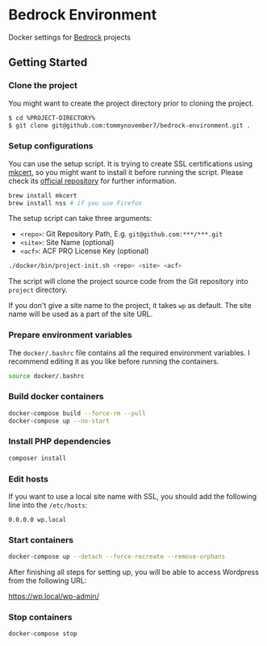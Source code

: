 # Bedrock Environment

Docker settings for [Bedrock](https://github.com/roots/bedrock) projects

## Getting Started

### Clone the project

You might want to create the project directory prior to cloning the project.

```bash
$ cd %PROJECT-DIRECTORY%
$ git clone git@github.com:tommynovember7/bedrock-environment.git .
```

### Setup configurations

You can use the setup script. It is trying to create SSL certifications 
using [mkcert](https://github.com/FiloSottile/mkcert), so you might want to 
install it before running the script. Please check its [official repository](https://github.com/FiloSottile/mkcert) 
for further information.

```bash
brew install mkcert
brew install nss # if you use Firefox 
```

The setup script can take three arguments:

- `<repo>`: Git Repository Path, E.g. `git@github.com:***/***.git`
- `<site>`: Site Name (optional)
- `<acf>`: ACF PRO License Key (optional)

```bash
./docker/bin/project-init.sh <repo> <site> <acf>
```

The script will clone the project source code from the Git repository 
into  `project` directory.

If you don't give a site name to the project, it takes `wp` as default.
The site name will be used as a part of the site URL. 

### Prepare environment variables

The `docker/.bashrc` file contains all the required environment variables.
I recommend editing it as you like before running the containers. 

```bash
source docker/.bashrc
```

### Build docker containers

```bash
docker-compose build --force-rm --pull
docker-compose up --no-start
```

### Install PHP dependencies

```bash
composer install
```

### Edit hosts

If you want to use a local site name with SSL, you should add the following 
line into the `/etc/hosts`:

```text
0.0.0.0 wp.local
```

### Start containers

```bash
docker-compose up --detach --force-recreate --remove-orphans
```

After finishing all steps for setting up, you will be able to access Wordpress 
from the following URL:

https://wp.local/wp-admin/

### Stop containers

```bash
docker-compose stop
```